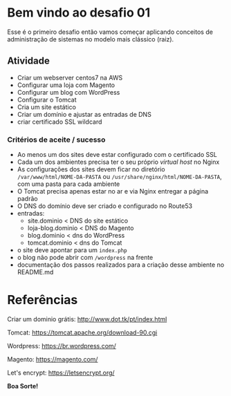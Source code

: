 # Bem vindo ao desafio 01

Esse é o primeiro desafio então vamos começar aplicando conceitos de administração de sistemas no modelo mais clássico (raiz).

## Atividade

* Criar um webserver centos7 na AWS
* Configurar uma loja com Magento 
* Configurar um blog com WordPress
* Configurar o Tomcat
* Cria um site estático 
* Criar um domínio e ajustar as entradas de DNS
* criar certificado SSL wildcard

### Critérios de aceite / sucesso

* Ao menos um dos sites deve estar configurado com o certificado SSL
* Cada um dos ambientes precisa ter o seu próprio _virtual host_ no Nginx
* As configurações dos sites devem ficar no diretório `/var/www/html/NOME-DA-PASTA` ou `/usr/share/nginx/html/NOME-DA-PASTA`, com uma pasta para cada ambiente
* O Tomcat precisa apenas estar no ar e via Nginx entregar a página padrão
* O DNS do domínio deve ser criado e configurado no Route53
* entradas:
    - site.dominio < DNS do site estático
    - loja-blog.dominio < DNS do Magento
    - blog.dominio <  dns do WordPress
    - tomcat.dominio < dns do Tomcat
* o site deve apontar para um `index.php`
* o blog não pode abrir com `/wordpress` na frente
* documentação dos passos realizados para a criação desse ambiente no README.md



# Referências

Criar um dominio grátis: http://www.dot.tk/pt/index.html

Tomcat: https://tomcat.apache.org/download-90.cgi

Wordpress: https://br.wordpress.com/ 

Magento: https://magento.com/

Let's encrypt: https://letsencrypt.org/

**Boa Sorte!**
